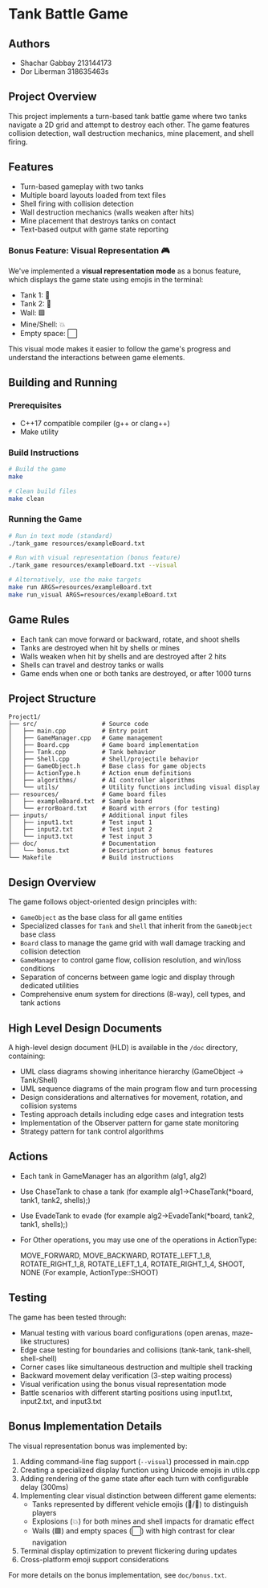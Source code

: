 # Tank Battle Game

## Authors
- Shachar Gabbay 213144173
- Dor Liberman 318635463s

## Project Overview
This project implements a turn-based tank battle game where two tanks navigate a 2D grid and attempt to destroy each other. The game features collision detection, wall destruction mechanics, mine placement, and shell firing.

## Features
- Turn-based gameplay with two tanks
- Multiple board layouts loaded from text files
- Shell firing with collision detection
- Wall destruction mechanics (walls weaken after hits)
- Mine placement that destroys tanks on contact
- Text-based output with game state reporting

### Bonus Feature: Visual Representation 🎮
We've implemented a **visual representation mode** as a bonus feature, which displays the game state using emojis in the terminal:
- Tank 1: 🚗
- Tank 2: 🚙 
- Wall: 🟩
- Mine/Shell: 💥
- Empty space: ⬜

This visual mode makes it easier to follow the game's progress and understand the interactions between game elements.

## Building and Running

### Prerequisites
- C++17 compatible compiler (g++ or clang++)
- Make utility

### Build Instructions
```bash
# Build the game
make

# Clean build files
make clean
```

### Running the Game
```bash
# Run in text mode (standard)
./tank_game resources/exampleBoard.txt

# Run with visual representation (bonus feature)
./tank_game resources/exampleBoard.txt --visual

# Alternatively, use the make targets
make run ARGS=resources/exampleBoard.txt
make run_visual ARGS=resources/exampleBoard.txt
```

## Game Rules
- Each tank can move forward or backward, rotate, and shoot shells
- Tanks are destroyed when hit by shells or mines
- Walls weaken when hit by shells and are destroyed after 2 hits
- Shells can travel and destroy tanks or walls
- Game ends when one or both tanks are destroyed, or after 1000 turns

## Project Structure
```
Project1/
├── src/                  # Source code
│   ├── main.cpp          # Entry point
│   ├── GameManager.cpp   # Game management
│   ├── Board.cpp         # Game board implementation
│   ├── Tank.cpp          # Tank behavior
│   ├── Shell.cpp         # Shell/projectile behavior
│   ├── GameObject.h      # Base class for game objects
│   ├── ActionType.h      # Action enum definitions
│   ├── algorithms/       # AI controller algorithms
│   └── utils/            # Utility functions including visual display
├── resources/            # Game board files
│   ├── exampleBoard.txt  # Sample board
│   └── errorBoard.txt    # Board with errors (for testing)
├── inputs/               # Additional input files
│   ├── input1.txt        # Test input 1
│   ├── input2.txt        # Test input 2
│   └── input3.txt        # Test input 3
├── doc/                  # Documentation
│   └── bonus.txt         # Description of bonus features
└── Makefile              # Build instructions
```

## Design Overview
The game follows object-oriented design principles with:
- `GameObject` as the base class for all game entities
- Specialized classes for `Tank` and `Shell` that inherit from the `GameObject` base class
- `Board` class to manage the game grid with wall damage tracking and collision detection
- `GameManager` to control game flow, collision resolution, and win/loss conditions
- Separation of concerns between game logic and display through dedicated utilities
- Comprehensive enum system for directions (8-way), cell types, and tank actions

## High Level Design Documents
A high-level design document (HLD) is available in the `/doc` directory, containing:
- UML class diagrams showing inheritance hierarchy (GameObject → Tank/Shell)
- UML sequence diagrams of the main program flow and turn processing
- Design considerations and alternatives for movement, rotation, and collision systems
- Testing approach details including edge cases and integration tests
- Implementation of the Observer pattern for game state monitoring
- Strategy pattern for tank control algorithms


## Actions

- Each tank in GameManager has an algorithm (alg1, alg2)
- Use ChaseTank to chase a tank (for example alg1->ChaseTank(*board, tank1, tank2, shells);)
- Use EvadeTank to evade (for example alg2->EvadeTank(*board, tank2, tank1, shells);)
- For Other operations, you may use one of the operations in ActionType:

    MOVE_FORWARD,
    MOVE_BACKWARD,
    ROTATE_LEFT_1_8,
    ROTATE_RIGHT_1_8,
    ROTATE_LEFT_1_4,
    ROTATE_RIGHT_1_4,
    SHOOT,
    NONE
(For example, ActionType::SHOOT)
## Testing
The game has been tested through:
- Manual testing with various board configurations (open arenas, maze-like structures)
- Edge case testing for boundaries and collisions (tank-tank, tank-shell, shell-shell)
- Corner cases like simultaneous destruction and multiple shell tracking
- Backward movement delay verification (3-step waiting process)
- Visual verification using the bonus visual representation mode
- Battle scenarios with different starting positions using input1.txt, input2.txt, and input3.txt

## Bonus Implementation Details
The visual representation bonus was implemented by:
1. Adding command-line flag support (`--visual`) processed in main.cpp
2. Creating a specialized display function using Unicode emojis in utils.cpp
3. Adding rendering of the game state after each turn with configurable delay (300ms)
4. Implementing clear visual distinction between different game elements:
   - Tanks represented by different vehicle emojis (🚗/🚙) to distinguish players
   - Explosions (💥) for both mines and shell impacts for dramatic effect
   - Walls (🟩) and empty spaces (⬜) with high contrast for clear navigation
5. Terminal display optimization to prevent flickering during updates
6. Cross-platform emoji support considerations

For more details on the bonus implementation, see `doc/bonus.txt`.

